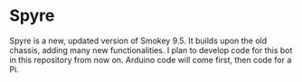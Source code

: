 # Spyre
Spyre is a new, updated version of Smokey 9.5. It builds upon the old chassis, adding many new functionalities. I plan to develop code for this bot in this repository from now on. Arduino code will come first, then code for a Pi.
